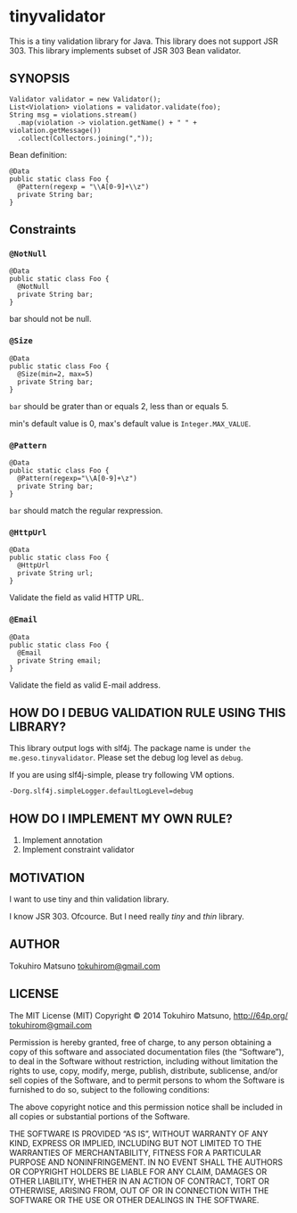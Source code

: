 # tinyvalidator

This is a tiny validation library for Java. This library does not support JSR 303.
This library implements subset of JSR 303 Bean validator.

## SYNOPSIS

    Validator validator = new Validator();
    List<Violation> violations = validator.validate(foo);
    String msg = violations.stream()
      .map(violation -> violation.getName() + " " + violation.getMessage())
      .collect(Collectors.joining(","));

Bean definition:

    @Data
    public static class Foo {
      @Pattern(regexp = "\\A[0-9]+\\z")
      private String bar;
    }

## Constraints

### `@NotNull`

    @Data
    public static class Foo {
      @NotNull
      private String bar;
    }

bar should not be null.

### `@Size`

    @Data
    public static class Foo {
      @Size(min=2, max=5)
      private String bar;
    }

`bar` should be grater than or equals 2, less than or equals 5.

min's default value is 0, max's default value is `Integer.MAX_VALUE`.

### `@Pattern`

    @Data
    public static class Foo {
      @Pattern(regexp="\\A[0-9]+\z")
      private String bar;
    }

`bar` should match the regular rexpression.

### `@HttpUrl`

    @Data
    public static class Foo {
      @HttpUrl
      private String url;
    }

Validate the field as valid HTTP URL.

### `@Email`

    @Data
    public static class Foo {
      @Email
      private String email;
    }

Validate the field as valid E-mail address.

## HOW DO I DEBUG VALIDATION RULE USING THIS LIBRARY?

This library output logs with slf4j. The package name is under `the me.geso.tinyvalidator`. Please set the debug log level as `debug`.

If you are using slf4j-simple, please try following VM options.

    -Dorg.slf4j.simpleLogger.defaultLogLevel=debug


## HOW DO I IMPLEMENT MY OWN RULE?

 1. Implement annotation
 2. Implement constraint validator

## MOTIVATION

I want to use tiny and thin validation library.

I know JSR 303. Ofcource. But I need really *tiny* and *thin* library.

## AUTHOR

Tokuhiro Matsuno <tokuhirom@gmail.com>

## LICENSE

  The MIT License (MIT)
  Copyright © 2014 Tokuhiro Matsuno, http://64p.org/ <tokuhirom@gmail.com>

  Permission is hereby granted, free of charge, to any person obtaining a copy
  of this software and associated documentation files (the “Software”), to deal
  in the Software without restriction, including without limitation the rights
  to use, copy, modify, merge, publish, distribute, sublicense, and/or sell
  copies of the Software, and to permit persons to whom the Software is
  furnished to do so, subject to the following conditions:

  The above copyright notice and this permission notice shall be included in
  all copies or substantial portions of the Software.

  THE SOFTWARE IS PROVIDED “AS IS”, WITHOUT WARRANTY OF ANY KIND, EXPRESS OR
  IMPLIED, INCLUDING BUT NOT LIMITED TO THE WARRANTIES OF MERCHANTABILITY,
  FITNESS FOR A PARTICULAR PURPOSE AND NONINFRINGEMENT. IN NO EVENT SHALL THE
  AUTHORS OR COPYRIGHT HOLDERS BE LIABLE FOR ANY CLAIM, DAMAGES OR OTHER
  LIABILITY, WHETHER IN AN ACTION OF CONTRACT, TORT OR OTHERWISE, ARISING FROM,
  OUT OF OR IN CONNECTION WITH THE SOFTWARE OR THE USE OR OTHER DEALINGS IN
  THE SOFTWARE.
